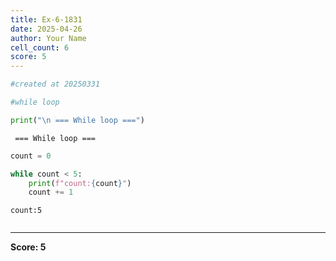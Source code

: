 ```yaml
---
title: Ex-6-1831
date: 2025-04-26
author: Your Name
cell_count: 6
score: 5
---
```


```python
#created at 20250331
```


```python
#while loop
```


```python
print("\n === While loop ===")
```

    
     === While loop ===



```python
count = 0
```


```python
while count < 5:
    print(f"count:{count}")
    count += 1
```

    count:5



```python

```


---
**Score: 5**